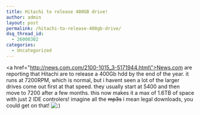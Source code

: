 ```yaml
---
title: Hitachi to release 400GB drive!
author: admin
layout: post
permalink: /hitachi-to-release-400gb-drive/
dsq_thread_id:
  - 26008302
categories:
  - Uncategorized
---
```

<a href=\"http://news.com.com/2100-1015_3-5171944.html\">News.com are reporting</a> that Hitachi are to release a 400Gb hdd by the end of the year. it runs at 7200RPM, which is normal, but i havent seen a lot of the larger drives come out first at that speed. they usually start at 5400 and then move to 7200 after a few months. this now makes it a max of 1.6TB of space with just 2 IDE controlers! imagine all the <strike>mp3s</strike> i mean legal downloads, you could get on that! <img src="http://blog.lotas-smartman.net/wp-includes/images/smilies/icon_smile.gif" alt=":)" class="wp-smiley" />